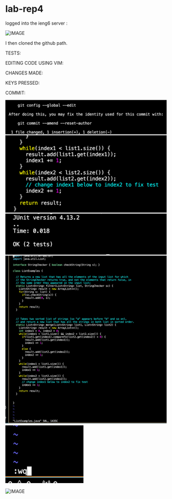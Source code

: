 # lab-rep4

logged into the ieng6 server :

![IMAGE]()


I then cloned the github path.

TESTS:

EDITING CODE USING VIM:

CHANGES MADE:

KEYS PRESSED:

COMMIT:

![IMAGE](0B13B559-81C7-423A-9438-F0E714FE9E5B_4_5005_c.jpeg)
![IMAGE](92A8B39B-9FA8-41F0-A522-2624DABB9B09.jpeg)
![IMAGE](BBBA0DDD-0221-4C81-9E73-0167262D5D06_4_5005_c.jpeg)
![IMAGE](D6D8B6BC-3107-44DB-B29D-49B63A06760B_1_105_c.jpeg)
![IMAGE](FBCA6CE2-08A0-492F-AEC6-6B274C612FA0_4_5005_c.jpeg)



![IMAGE]()


